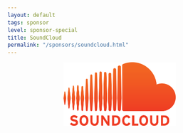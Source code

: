 ```yaml
---
layout: default
tags: sponsor
level: sponsor-special
title: SoundCloud
permalink: "/sponsors/soundcloud.html"
---
```


<a href="https://soundcloud.com/" target="_blank" rel="nofollow"><img src="/sponsors/images/soundcloud.png" class="sponsor-no-text" style="width: 50%; margin-left: 25%; margin-right: 25%" alt="SoundCloud" /></a>
